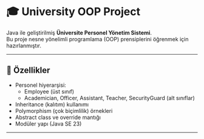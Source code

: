 # 🎓 University OOP Project

Java ile geliştirilmiş **Üniversite Personel Yönetim Sistemi**.  
Bu proje nesne yönelimli programlama (OOP) prensiplerini öğrenmek için hazırlanmıştır.  

---

## 🚀 Özellikler
- Personel hiyerarşisi:
  - Employee (üst sınıf)
  - Academician, Officer, Assistant, Teacher, SecurityGuard (alt sınıflar)
- Inheritance (kalıtım) kullanımı
- Polymorphism (çok biçimlilik) örnekleri
- Abstract class ve override mantığı
- Modüler yapı (Java SE 23)

---


